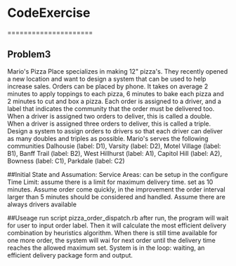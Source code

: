 # CodeExercise
=====================

## Problem3
Mario's Pizza Place specializes in ​making 12" pizza's. They recently opened a new location and want to design a system that can be used to help increase sales. Orders can be placed by phone. It takes on average 2 minutes to apply toppings to each pizza, 6 minutes to bake each pizza and 2 minutes to cut and box a pizza. Each order is assigned to a driver, and a label that indicates the community that the order must be delivered too. When a driver is assigned two orders to deliver, this is called a double. When a driver is assigned three orders to deliver, this is called a triple. Design a system to assign orders to drivers so that each driver can deliver as many doubles and triples as possible.
Mario's serves the following communities Dalhousie (label: D1), Varsity (label: D2), Motel Village (label: B1), Banff Trail (label: B2), West Hillhurst (label: A1), Capitol Hill (label: A2), Bowness (label: C1), Parkdale (label: C2)

##Initial State and Assumation: 
Service Areas: can be setup in the configure
Time Limit: assume there is a limit for maximum delivery time. set as 10 minutes.
Assume order come quickly, in the improvement the order interval larger than 5 minutes should be considered and handled.
Assume there are always drivers available


##Useage
run script pizza_order_dispatch.rb
after run, the program will wait for user to input order label. Then it will calculate the most efficient delivery combination by heuristics algorithm.
When there is still time available for one more order, the system will wai for next order until the delivery time reaches the allowed maximum set.
System is in the loop: waiting, an efficient delivery package form and output.
                                

